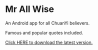 # Mr All Wise
An Android app for all ChuanYi believers.

Famous and popular quotes included.

[Click HERE to download the latest version.](https://github.com/SeanChao/Mr-All-Wise/releases/latest)
